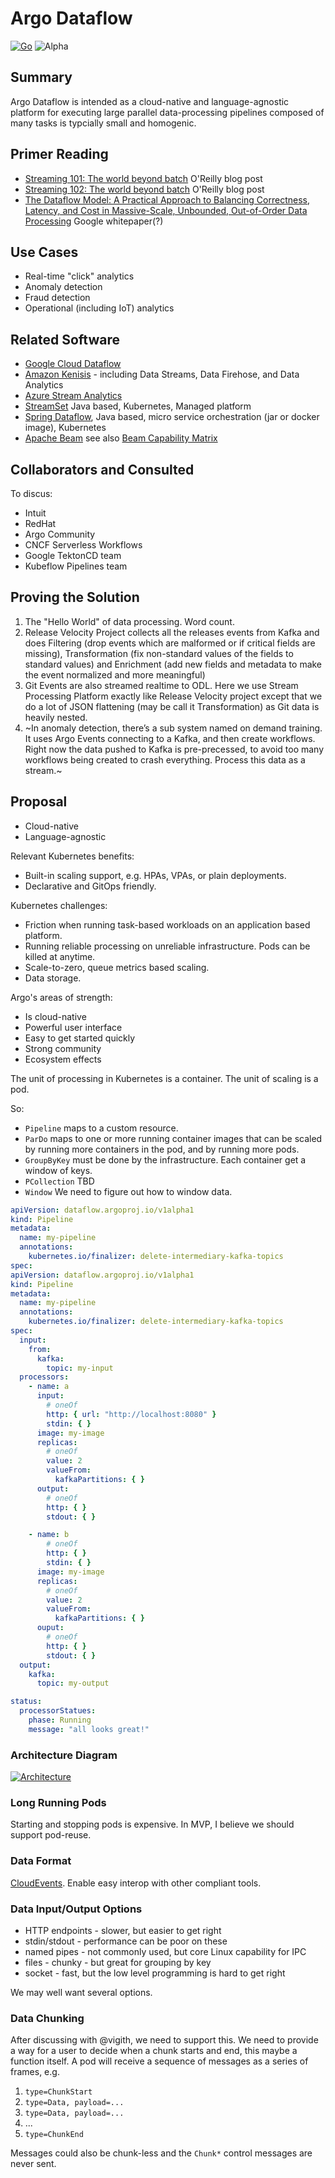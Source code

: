 # Argo Dataflow

[![Go](https://github.com/argoproj-labs/argo-dataflow/actions/workflows/go.yml/badge.svg)](https://github.com/argoproj-labs/argo-dataflow/actions/workflows/go.yml)
![Alpha](alpha.svg)

## Summary

Argo Dataflow is intended as a cloud-native and language-agnostic platform for executing large parallel data-processing
pipelines composed of many tasks is typcially small and homogenic.

## Primer Reading

* [Streaming 101: The world beyond batch](https://www.oreilly.com/radar/the-world-beyond-batch-streaming-101) O'Reilly
  blog post
* [Streaming 102: The world beyond batch](https://www.oreilly.com/radar/the-world-beyond-batch-streaming-102) O'Reilly
  blog post
* [The Dataflow Model: A Practical Approach to Balancing Correctness, Latency, and Cost in Massive-Scale, Unbounded, Out-of-Order Data Processing](http://www.vldb.org/pvldb/vol8/p1792-Akidau.pdf)
  Google whitepaper(?)

## Use Cases

* Real-time "click" analytics
* Anomaly detection
* Fraud detection
* Operational (including IoT) analytics

## Related Software

* [Google Cloud Dataflow](https://cloud.google.com/dataflow)
* [Amazon Kenisis](https://aws.amazon.com/kinesis/) - including Data Streams, Data Firehose, and Data Analytics
* [Azure Stream Analytics](https://azure.microsoft.com/en-us/services/stream-analytics/)
* [StreamSet](https://github.com/streamsets) Java based, Kubernetes, Managed platform
* [Spring Dataflow](https://dataflow.spring.io/docs/concepts/architecture), Java based, micro service orchestration (jar
  or docker image), Kubernetes
* [Apache Beam](https://beam.apache.org/) see also [Beam Capability Matrix](https://beam.apache.org/documentation/runners/capability-matrix/)


## Collaborators and Consulted

To discus:

* Intuit
* RedHat
* Argo Community
* CNCF Serverless Workflows
* Google TektonCD team
* Kubeflow Pipelines team

## Proving the Solution

1. The "Hello World" of data processing. Word count.
1. Release Velocity Project collects all the releases events from Kafka and does Filtering (drop events which are
   malformed or if critical fields are missing), Transformation (fix non-standard values of the fields to standard
   values) and Enrichment (add new fields and metadata to make the event normalized and more meaningful)
1. Git Events are also streamed realtime to ODL. Here we use Stream Processing Platform exactly like Release Velocity
   project except that we do a lot of JSON flattening (may be call it Transformation) as Git data is heavily nested.
1. ~In anomaly detection, there’s a sub system named on demand training. It uses Argo Events connecting to a Kafka, and
   then create workflows. Right now the data pushed to Kafka is pre-precessed, to avoid too many workflows being created
   to crash everything. Process this data as a stream.~

## Proposal

* Cloud-native
* Language-agnostic

Relevant Kubernetes benefits:

* Built-in scaling support, e.g. HPAs, VPAs, or plain deployments.
* Declarative and GitOps friendly.

Kubernetes challenges:

* Friction when running task-based workloads on an application based platform.
* Running reliable processing on unreliable infrastructure. Pods can be killed at anytime.
* Scale-to-zero, queue metrics based scaling.
* Data storage.

Argo's areas of strength:

* Is cloud-native
* Powerful user interface
* Easy to get started quickly
* Strong community
* Ecosystem effects

The unit of processing in Kubernetes is a container. The unit of scaling is a pod.

So:

* `Pipeline` maps to a custom resource.
* `ParDo` maps to one or more running container images that can be scaled by running more containers in the pod, and by
  running more pods.
* `GroupByKey` must be done by the infrastructure. Each container get a window of keys.
* `PCollection` TBD
* `Window` We need to figure out how to window data.

```yaml
apiVersion: dataflow.argoproj.io/v1alpha1
kind: Pipeline
metadata:
  name: my-pipeline
  annotations:
    kubernetes.io/finalizer: delete-intermediary-kafka-topics
spec:
apiVersion: dataflow.argoproj.io/v1alpha1
kind: Pipeline
metadata:
  name: my-pipeline
  annotations:
    kubernetes.io/finalizer: delete-intermediary-kafka-topics
spec:
  input:
    from:
      kafka:
        topic: my-input
  processors:
    - name: a
      input:
        # oneOf
        http: { url: "http://localhost:8080" }
        stdin: { }
      image: my-image
      replicas:
        # oneOf
        value: 2
        valueFrom:
          kafkaPartitions: { }
      output:
        # oneOf
        http: { }
        stdout: { }

    - name: b
        # oneOf
        http: { }
        stdin: { }
      image: my-image
      replicas:
        # oneOf
        value: 2
        valueFrom:
          kafkaPartitions: { }
      ouput:
        # oneOf
        http: { }
        stdout: { }
  output:
    kafka:
      topic: my-output

status:
  processorStatues:
    phase: Running
    message: "all looks great!"
```

### Architecture Diagram

[![Architecture](architecture.png)](https://docs.google.com/drawings/d/1Dk7mgZ3jKpBg_DQ3c8og04ULoKpGTGUt52pBE-Vet2o/edit)

### Long Running Pods

Starting and stopping pods is expensive. In MVP, I believe we should support pod-reuse.

### Data Format

[CloudEvents](example-cloudevent.json). Enable easy interop with other compliant tools.

### Data Input/Output Options

* HTTP endpoints - slower, but easier to get right
* stdin/stdout - performance can be poor on these
* named pipes - not commonly used, but core Linux capability for IPC
* files - chunky - but great for grouping by key
* socket - fast, but the low level programming is hard to get right

We may well want several options.

### Data Chunking

After discussing with @vigith, we need to support this. We need to provide a way for a user to decide when a chunk
starts and end, this maybe a function itself. A pod will receive a sequence of messages as a series of frames, e.g.

1. `type=ChunkStart`
1. `type=Data, payload=...`
1. `type=Data, payload=...`
1. ...
1. `type=ChunkEnd`

Messages could also be chunk-less and the `Chunk*` control messages are never sent.

